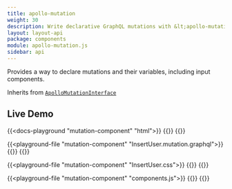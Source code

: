 ```yaml
---
title: apollo-mutation
weight: 30
description: Write declarative GraphQL mutations with &lt;apollo-mutation&gt; custom element. Write your GraphQL and variables in HTML, even use inputs to define variables. Do more with less code with Apollo Elements and web components.
layout: layout-api
package: components
module: apollo-mutation.js
sidebar: api
---
```


<!-- ----------------------------------------------------------------------------------------
     Welcome! This file includes automatically generated API documentation.
     To edit the docs that appear within, find the original source file under `packages/*`,
     corresponding to the package name and module in this YAML front-matter block.
     Thank you for your interest in Apollo Elements 😁
------------------------------------------------------------------------------------------ -->


Provides a way to declare mutations and their variables, including input components.

Inherits from [`ApolloMutationInterface`](/api/core/interfaces/mutation/)

## Live Demo

{{<docs-playground "mutation-component" "html">}}
{{<include index.html>}}
{{</docs-playground>}}

{{<playground-file "mutation-component" "InsertUser.mutation.graphql">}}
{{<include InsertUser.mutation.graphql>}}
{{</playground-file>}}

{{<playground-file "mutation-component" "InsertUser.css">}}
{{<include InsertUser.css>}}
{{</playground-file>}}

{{<playground-file "mutation-component" "components.js">}}
{{<include components.js>}}
{{</playground-file>}}
